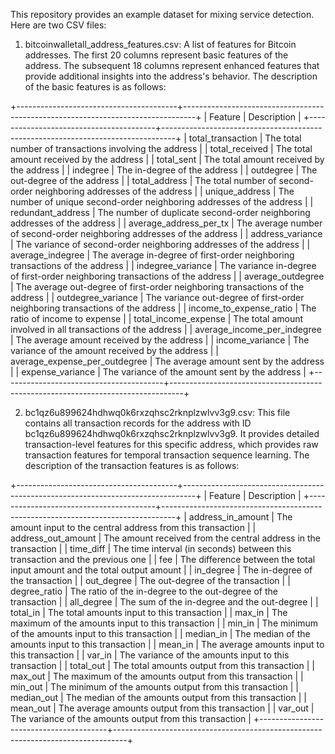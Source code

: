 
This repository provides an example dataset for mixing service detection. Here are two CSV files:

1. bitcoinwalletall_address_features.csv: A list of features for Bitcoin addresses. The first 20 columns represent basic features of the address.
   The subsequent 18 columns represent enhanced features that provide additional insights into the address's behavior. The description of the basic features is as follows:

 +----------------------------------------+---------------------------------------------------------------------------------+
 | Feature                                | Description                                                                     |
 +----------------------------------------+---------------------------------------------------------------------------------+
 | total_transaction                      | The total number of transactions involving the address                          |
 | total_received                         | The total amount received by the address                                        |
 | total_sent                             | The total amount received by the address                                        |
 | indegree                               | The in-degree of the address                                                    |
 | outdegree                              | The out-degree of the address                                                   |
 | total_address                          | The total number of second-order neighboring addresses of the address           |
 | unique_address                         | The number of unique second-order neighboring addresses of the address          |
 | redundant_address                      | The number of duplicate second-order neighboring addresses of the address       |
 | average_address_per_tx                 | The average number of second-order neighboring addresses of the address         |
 | address_variance                       | The variance of  second-order neighboring addresses of the address              |
 | average_indegree                       | The average in-degree of first-order neighboring transactions of the address    |
 | indegree_variance                      | The variance in-degree of first-order neighboring transactions of the address   |
 | average_outdegree                      | The average out-degree of first-order neighboring transactions of the address   |
 | outdegree_variance                     | The variance out-degree of first-order neighboring transactions of the address  |
 | income_to_expense_ratio                | The ratio of income to expense                                                  |
 | total_income_expense                   | The total amount involved in all transactions of the address                    |
 | average_income_per_indegree            | The average amount received by the address                                      |
 | income_variance                        | The variance of the amount received by the address                              |
 | average_expense_per_outdegree          | The average amount sent by the address                                          |
 | expense_variance                       | The variance of the amount sent by the address                                  |
 +----------------------------------------+---------------------------------------------------------------------------------+

2. bc1qz6u899624hdhwq0k6rxzqhsc2rknplzwlvv3g9.csv: This file contains all transaction records for the address with ID bc1qz6u899624hdhwq0k6rxzqhsc2rknplzwlvv3g9.
   It provides detailed transaction-level features for this specific address, which provides raw transaction features for temporal transaction sequence learning.
   The description of the transaction features is as follows:

 +----------------------------------------+---------------------------------------------------------------------------------+
 | Feature                                | Description                                                                     |
 +----------------------------------------+---------------------------------------------------------------------------------+
 | address_in_amount                      | The amount input to the central address from this transaction                   |
 | address_out_amount                     | The amount received from the central address in the transaction                 |
 | time_diff                              | The time interval (in seconds) between this transaction and the previous one    |
 | fee                                    | The difference between the total input amount and the total output amount       |
 | in_degree                              | The in-degree of the transaction                                                |
 | out_degree                             | The out-degree of the transaction                                               |
 | degree_ratio                           | The ratio of the in-degree to the out-degree of the transaction                 |
 | all_degree                             | The sum of the in-degree and the out-degree                                     |
 | total_in                               | The total amounts input to this transaction                                     |
 | max_in                                 | The maximum of the amounts input to this transaction                            |
 | min_in                                 | The minimum of the amounts input to this transaction                            |
 | median_in                              | The median of the amounts input to this transaction                             |
 | mean_in                                | The average amounts input to this transaction                                   |
 | var_in                                 | The variance of the amounts input to this transaction                           |
 | total_out                              | The total amounts output from this transaction                                  |
 | max_out                                | The maximum of the amounts output from this transaction                         |
 | min_out                                | The minimum of the amounts output from this transaction                         |
 | median_out                             | The median of the amounts output from this transaction                          |
 | mean_out                               | The average amounts output from this transaction                                |
 | var_out                                | The variance of the amounts output from this transaction                        |
 +----------------------------------------+---------------------------------------------------------------------------------+

